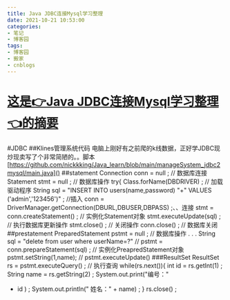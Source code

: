 ```yaml
---
title: Java JDBC连接Mysql学习整理
date: 2021-10-21 10:53:00
categories:
- 笔记
- 博客园
tags:
- 博客园
- 搬家
- cnblogs
---
```

# [这是👉Java JDBC连接Mysql学习整理👈的摘要](../../../../2021/10/21/cnblog_15434702/)
<!--more-->
#JDBC ##Klines管理系统代码 电脑上刚好有之前爬的k线数据，正好学JDBC现炒现卖写了个非常简陋的。。脚本
[https://github.com/nickkking/Java_learn/blob/main/manageSystem_jdbc2mysql/main.java]()
##statement Connection conn = null ; // 数据库连接 Statement stmt = null ; // 数据库操作
try{ Class.forName(DBDRIVER) ; // 加载驱动程序 String sql = "INSERT INTO
users(name,password) "+" VALUES ('admin','123456')" ; //插入 conn =
DriverManager.getConnection(DBURL,DBUSER,DBPASS) ;、、连接 stmt =
conn.createStatement() ; // 实例化Statement对象 stmt.executeUpdate(sql) ; //
执行数据库更新操作 stmt.close() ; // 关闭操作 conn.close() ; // 数据库关闭 ##prestatement
PreparedStatement pstmt = null ; // 数据库操作 . . . String sql = "delete from user
where userName=?" // pstmt = conn.prepareStatement(sql) ; //
实例化PreapredStatement对象 pstmt.setString(1,name); // pstmt.executeUpdate()
###ResultSet ResultSet rs = pstmt.executeQuery() ; // 执行查询 while(rs.next()){
int id = rs.getInt(1) ; String name = rs.getString(2) ; System.out.print("编号："
+ id ) ; System.out.println(" 姓名：" + name) ; } rs.close() ;



